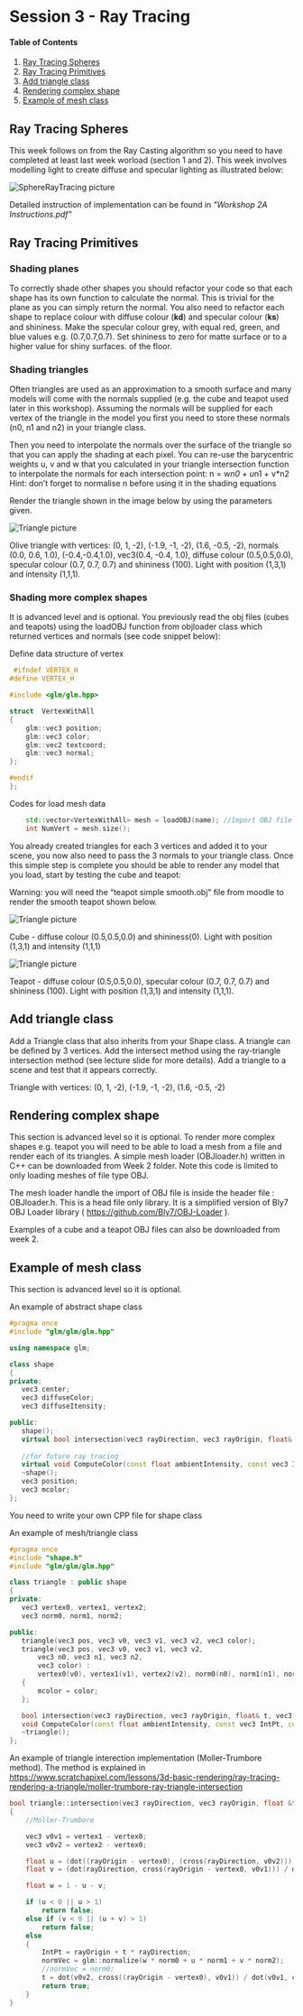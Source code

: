 # Session 3 - Ray Tracing

#### Table of Contents
1. [Ray Tracing Spheres](https://github.coventry.ac.uk/ac7020/322COM_TeachingMaterial/blob/master/Session%203#Ray-Tracing-Spheres)
2. [Ray Tracing Primitives](https://github.coventry.ac.uk/ac7020/322COM_TeachingMaterial/blob/master/Session%203#Ray-Tracing-Primitives)
3. [Add triangle class](https://github.coventry.ac.uk/ac7020/322COM_TeachingMaterial/blob/master/Session%203#Add-triangle-class)
4. [Rendering complex shape](https://github.coventry.ac.uk/ac7020/322COM_TeachingMaterial/blob/master/Session%203#Rendering-complex-shape)
5. [Example of mesh class](https://github.coventry.ac.uk/ac7020/322COM_TeachingMaterial/blob/master/Session%203#Example-of-mesh-class)


## Ray Tracing Spheres

This week follows on from the Ray Casting algorithm so you need to have completed at least
last week worload (section 1 and 2). This week involves modelling light to create diffuse and specular
lighting as illustrated below:

![SphereRayTracing picture](https://github.coventry.ac.uk/ac7020/322COM_TeachingMaterial/blob/master/Session%203/Readme%20Pictures/SphereRayTracing.JPG)

Detailed instruction of implementation can be found in _"Workshop 2A Instructions.pdf"_
 
## Ray Tracing Primitives
 
### Shading planes
To correctly shade other shapes you should refactor your code so that each shape has its own
function to calculate the normal. This is trivial for the plane as you can simply return the normal. You
also need to refactor each shape to replace colour with diffuse colour (𝐤𝐝) and specular colour (𝐤𝐬)
and shininess. Make the specular colour grey, with equal red, green, and blue values e.g.
(0.7,0.7,0.7). Set shininess to zero for matte surface or to a higher value for shiny surfaces.
of the floor.

### Shading triangles
Often triangles are used as an approximation to a smooth surface and many models will come with
the normals supplied (e.g. the cube and teapot used later in this workshop). Assuming the normals
will be supplied for each vertex of the triangle in the model you first you need to store these normals
(n0, n1 and n2) in your triangle class.

Then you need to interpolate the normals over the surface of the triangle so that you can apply the
shading at each pixel. You can re-use the barycentric weights u, v and w that you calculated in your
triangle intersection function to interpolate the normals for each intersection point:
n = w*n0 + u*n1 + v*n2
Hint: don’t forget to normalise n before using it in the shading equations

Render the triangle shown in the image below by using the parameters given.

![Triangle picture](https://github.coventry.ac.uk/ac7020/322COM_TeachingMaterial/blob/master/Session%203/Readme%20Pictures/TriangleRT.JPG)

Olive triangle with vertices: (0, 1, -2), (-1.9, -1, -2), (1.6, -0.5, -2), normals (0.0, 0.6, 1.0), (-0.4,-0.4,1.0),
vec3(0.4, -0.4, 1.0), diffuse colour (0.5,0.5,0.0), specular colour (0.7, 0.7, 0.7) and shininess (100). Light with
position (1,3,1) and intensity (1,1,1).

### Shading more complex shapes

It is advanced level and is optional.
You previously read the obj files (cubes and teapots) using the loadOBJ function from objloader class
which returned vertices and normals (see code snippet below):

Define data structure of vertex

```C++
 #ifndef VERTEX_H
#define VERTEX_H

#include <glm/glm.hpp>

struct  VertexWithAll
{
	glm::vec3 position;
	glm::vec3 color;
	glm::vec2 textcoord;
	glm::vec3 normal;
};

#endif
};
```

Codes for load mesh data

```C++
	std::vector<VertexWithAll> mesh = loadOBJ(name); //Import OBJ file data into a vector array
	int NumVert = mesh.size();
```

You already created triangles for each 3 vertices and added it to your scene, you
now also need to pass the 3 normals to your triangle class. Once this simple step is complete you
should be able to render any model that you load, start by testing the cube and teapot:

Warning: you will need the “teapot simple smooth.obj” file from moodle to render the smooth
teapot shown below.

![Triangle picture](https://github.coventry.ac.uk/ac7020/322COM_TeachingMaterial/blob/master/Session%203/Readme%20Pictures/CubeRT.JPG)

Cube - diffuse colour (0.5,0.5,0.0) and shininess(0). Light with position (1,3,1) and intensity (1,1,1)

![Triangle picture](https://github.coventry.ac.uk/ac7020/322COM_TeachingMaterial/blob/master/Session%203/Readme%20Pictures/TeapotRT.JPG)

Teapot - diffuse colour (0.5,0.5,0.0), specular
colour (0.7, 0.7, 0.7) and shininess (100). Light with
position (1,3,1) and intensity (1,1,1).

## Add triangle class

Add a Triangle class that also inherits from your Shape class. A triangle can be defined by 3
vertices. Add the intersect method using the ray-triangle intersection method (see lecture slide for
more details). Add a triangle to a scene and test that it appears correctly.



Triangle with vertices: (0, 1, -2), (-1.9, -1, -2), (1.6, -0.5, -2)

## Rendering complex shape

This section is advanced level so it is optional. 
To render more complex shapes e.g. teapot you will need to be able to load a mesh from a file and
render each of its triangles. A simple mesh loader (OBJloader.h) written in C++ can be downloaded from Week 2 folder.
Note this code is limited to only loading meshes of file type OBJ. 

The mesh loader handle the import of OBJ file is inside the header file : OBJloader.h.
This is a head file only library. It is a simplified version of Bly7 OBJ Loader library ( https://github.com/Bly7/OBJ-Loader  ).

Examples of a cube and a teapot OBJ files can also be downloaded from week 2.

## Example of mesh class

This section is advanced level so it is optional.

An example of abstract shape class
 ```C++
#pragma once
#include "glm/glm/glm.hpp"

using namespace glm;

class shape
{
private:
	vec3 center;
	vec3 diffuseColor; 
	vec3 diffuseItensity; 

public:
	shape();
	virtual bool intersection(vec3 rayDirection, vec3 rayOrigin, float& t, vec3& IntPt, vec3& normVec);
	
	//for future ray tracing
	virtual void ComputeColor(const float ambientIntensity, const vec3 IntPt, const vec3 lightPt, const vec3 rayDirection, float& ColValue);
	~shape();
	vec3 position;
	vec3 mcolor;
};
```

You need to write your own CPP file for shape class

An example of mesh/triangle class
 ```C++
#pragma once
#include "shape.h"
#include "glm/glm/glm.hpp"

class triangle : public shape
{
private:
	vec3 vertex0, vertex1, vertex2;
	vec3 norm0, norm1, norm2;

public:
	triangle(vec3 pos, vec3 v0, vec3 v1, vec3 v2, vec3 color);
	triangle(vec3 pos, vec3 v0, vec3 v1, vec3 v2,
		vec3 n0, vec3 n1, vec3 n2,
		vec3 color) :
		vertex0(v0), vertex1(v1), vertex2(v2), norm0(n0), norm1(n1), norm2(n2)
	{
		mcolor = color;
	};

	bool intersection(vec3 rayDirection, vec3 rayOrigin, float& t, vec3 &IntPt, vec3& normVec)override;
	void ComputeColor(const float ambientIntensity, const vec3 IntPt, const vec3 lightPt, const vec3 rayDirection, const vec3 tNormvec, float& ColValue);
	~triangle();
};
```

An example of triangle interection implementation (Moller-Trumbore method).
The method is explained in https://www.scratchapixel.com/lessons/3d-basic-rendering/ray-tracing-rendering-a-triangle/moller-trumbore-ray-triangle-intersection

```C++
bool triangle::intersection(vec3 rayDirection, vec3 rayOrigin, float &t, vec3 &IntPt, vec3 &normVec)
{
	//Moller-Trumbore

	vec3 v0v1 = vertex1 - vertex0;
	vec3 v0v2 = vertex2 - vertex0;

	float u = (dot((rayOrigin - vertex0), (cross(rayDirection, v0v2)))) / dot(v0v1, cross(rayDirection, v0v2));
	float v = (dot(rayDirection, cross(rayOrigin - vertex0, v0v1))) / dot(v0v1, cross(rayDirection, v0v2));

	float w = 1 - u - v;

	if (u < 0 || u > 1)
		return false;
	else if (v < 0 || (u + v) > 1)
		return false;
	else
	{
		IntPt = rayOrigin + t * rayDirection;
		normVec = glm::normalize(w * norm0 + u * norm1 + v * norm2);
		//normVec = norm0;
		t = dot(v0v2, cross((rayOrigin - vertex0), v0v1)) / dot(v0v1, cross(rayDirection, v0v2));
		return true;
	}
}
```

